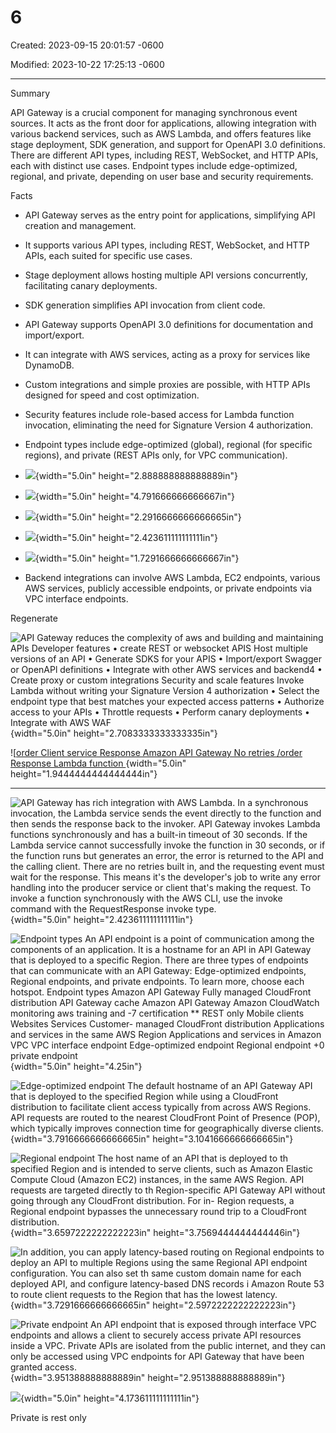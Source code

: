 # 6

Created: 2023-09-15 20:01:57 -0600

Modified: 2023-10-22 17:25:13 -0600

---

Summary

API Gateway is a crucial component for managing synchronous event sources. It acts as the front door for applications, allowing integration with various backend services, such as AWS Lambda, and offers features like stage deployment, SDK generation, and support for OpenAPI 3.0 definitions. There are different API types, including REST, WebSocket, and HTTP APIs, each with distinct use cases. Endpoint types include edge-optimized, regional, and private, depending on user base and security requirements.

Facts

- API Gateway serves as the entry point for applications, simplifying API creation and management.
- It supports various API types, including REST, WebSocket, and HTTP APIs, each suited for specific use cases.
- Stage deployment allows hosting multiple API versions concurrently, facilitating canary deployments.
- SDK generation simplifies API invocation from client code.
- API Gateway supports OpenAPI 3.0 definitions for documentation and import/export.
- It can integrate with AWS services, acting as a proxy for services like DynamoDB.
- Custom integrations and simple proxies are possible, with HTTP APIs designed for speed and cost optimization.
- Security features include role-based access for Lambda function invocation, eliminating the need for Signature Version 4 authorization.
- Endpoint types include edge-optimized (global), regional (for specific regions), and private (REST APIs only, for VPC communication).
- ![](../../../media/AWS-Developing-Serverless-Solutions-on-AWS-Module-2-6-image1.png){width="5.0in" height="2.888888888888889in"}



- ![](../../../media/AWS-Developing-Serverless-Solutions-on-AWS-Module-2-6-image2.png){width="5.0in" height="4.791666666666667in"}



- ![](../../../media/AWS-Developing-Serverless-Solutions-on-AWS-Module-2-6-image3.png){width="5.0in" height="2.2916666666666665in"}



- ![](../../../media/AWS-Developing-Serverless-Solutions-on-AWS-Module-2-6-image4.png){width="5.0in" height="2.423611111111111in"}



- ![](../../../media/AWS-Developing-Serverless-Solutions-on-AWS-Module-2-6-image5.png){width="5.0in" height="1.7291666666666667in"}
- Backend integrations can involve AWS Lambda, EC2 endpoints, various AWS services, publicly accessible endpoints, or private endpoints via VPC interface endpoints.

Regenerate



![API Gateway reduces the complexity of aws and building and maintaining APIs Developer features • create REST or websocket APIS Host multiple versions of an API • Generate SDKS for your APIS • Import/export Swagger or OpenAPl definitions • Integrate with other AWS services and backend4 • Create proxy or custom integrations Security and scale features Invoke Lambda without writing your Signature Version 4 authorization • Select the endpoint type that best matches your expected access patterns • Authorize access to your APIs • Throttle requests • Perform canary deployments • Integrate with AWS WAF ](../../../media/AWS-Developing-Serverless-Solutions-on-AWS-Module-2-6-image6.png){width="5.0in" height="2.7083333333333335in"}











![[order Client service Response Amazon API Gateway No retries /order Response Lambda function ](../../../media/AWS-Developing-Serverless-Solutions-on-AWS-Module-2-6-image7.png){width="5.0in" height="1.9444444444444444in"}

****

![API Gateway has rich integration with AWS Lambda. In a synchronous invocation, the Lambda service sends the event directly to the function and then sends the response back to the invoker. API Gateway invokes Lambda functions synchronously and has a built-in timeout of 30 seconds. If the Lambda service cannot successfully invoke the function in 30 seconds, or if the function runs but generates an error, the error is returned to the API and the calling client. There are no retries built in, and the requesting event must wait for the response. This means it's the developer's job to write any error handling into the producer service or client that's making the request. To invoke a function synchronously with the AWS CLI, use the invoke command with the RequestResponse invoke type. ](../../../media/AWS-Developing-Serverless-Solutions-on-AWS-Module-2-6-image8.png){width="5.0in" height="2.423611111111111in"}





![Endpoint types An API endpoint is a point of communication among the components of an application. It is a hostname for an API in API Gateway that is deployed to a specific Region. There are three types of endpoints that can communicate with an API Gateway: Edge-optimized endpoints, Regional endpoints, and private endpoints. To learn more, choose each hotspot. Endpoint types Amazon API Gateway Fully managed CloudFront distribution API Gateway cache Amazon API Gateway Amazon CloudWatch monitoring aws training and -7 certification ** REST only Mobile clients Websites Services Customer- managed CloudFront distribution Applications and services in the same AWS Region Applications and services in Amazon VPC VPC interface endpoint Edge-optimized endpoint Regional endpoint +0 private endpoint ](../../../media/AWS-Developing-Serverless-Solutions-on-AWS-Module-2-6-image9.png){width="5.0in" height="4.25in"}



![Edge-optimized endpoint The default hostname of an API Gateway API that is deployed to the specified Region while using a CloudFront distribution to facilitate client access typically from across AWS Regions. API requests are routed to the nearest CloudFront Point of Presence (POP), which typically improves connection time for geographically diverse clients. ](../../../media/AWS-Developing-Serverless-Solutions-on-AWS-Module-2-6-image10.png){width="3.7916666666666665in" height="3.1041666666666665in"}



![Regional endpoint The host name of an API that is deployed to th specified Region and is intended to serve clients, such as Amazon Elastic Compute Cloud (Amazon EC2) instances, in the same AWS Region. API requests are targeted directly to th Region-specific API Gateway API without going through any CloudFront distribution. For in- Region requests, a Regional endpoint bypasses the unnecessary round trip to a CloudFront distribution. ](../../../media/AWS-Developing-Serverless-Solutions-on-AWS-Module-2-6-image11.png){width="3.6597222222222223in" height="3.7569444444444446in"}



![In addition, you can apply latency-based routing on Regional endpoints to deploy an API to multiple Regions using the same Regional API endpoint configuration. You can also set th same custom domain name for each deployed API, and configure latency-based DNS records i Amazon Route 53 to route client requests to the Region that has the lowest latency. ](../../../media/AWS-Developing-Serverless-Solutions-on-AWS-Module-2-6-image12.png){width="3.7291666666666665in" height="2.5972222222222223in"}



![Private endpoint An API endpoint that is exposed through interface VPC endpoints and allows a client to securely access private API resources inside a VPC. Private APIs are isolated from the public internet, and they can only be accessed using VPC endpoints for API Gateway that have been granted access. ](../../../media/AWS-Developing-Serverless-Solutions-on-AWS-Module-2-6-image13.png){width="3.951388888888889in" height="2.951388888888889in"}



![](../../../media/AWS-Developing-Serverless-Solutions-on-AWS-Module-2-6-image14.png){width="5.0in" height="4.173611111111111in"}

Private is rest only














